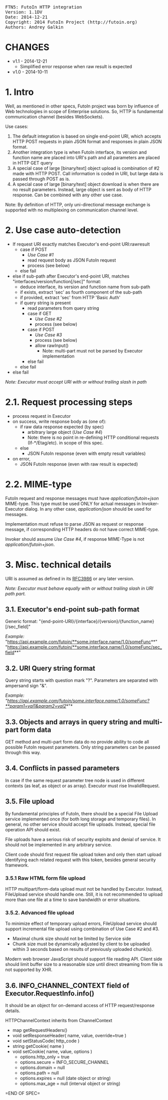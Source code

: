 <pre>
FTN5: FutoIn HTTP integration
Version: 1.1DV
Date: 2014-12-21
Copyright: 2014 FutoIn Project (http://futoin.org)
Authors: Andrey Galkin
</pre>

# CHANGES

* v1.1 - 2014-12-21
    * Simplified error response when raw result is expected
* v1.0 - 2014-10-11

# 1. Intro

Well, as mentioned in other specs, FutoIn project was born by influence
of Web technologies in scope of Enterprise solutions. So, HTTP is fundamental
communication channel (besides WebSockets).

Use cases:

1. The default integration is based on single end-point URI, which
    accepts HTTP POST requests in plain JSON format and responses in plain
    JSON format.
2. Another integration type is when FutoIn interface, its version and
    function name are placed into URI's path and all parameters are placed
    in HTTP GET query
3. A special case of large [binary/text] object upload is combination of
    #2 made with HTTP POST. Call information is coded in URI, but large
    data is passed through POST as is.
4. A special case of large [binary/text] object download is when there
    are no result parameters. Instead, large object is sent as body
    of HTTP response. Can be combined with any other use case.

Note: By definition of HTTP, only uni-directional message exchange is supported
with no multiplexing on communication channel level.


# 2. Use case auto-detection

* If request URI exactly matches Executor's end-point URI:rawresult
    * case if POST
        * *Use Case #1*
        * read request body as JSON FutoIn request
        * process (see below)
    * else fail
* else if sub-path after Executor's end-point URI, matches "interfaces/version/function[/sec]" format:
    * deduce interface, its version and function name from sub-path
    * if exists, extract 'sec' as fourth component of the sub-path
    * if provided, extract 'sec' from HTTP 'Basic Auth'
    * if query string is present
        * read parameters from query string
        * case if GET
            * *Use Case #2*
            * process (see below)
        * case if POST
            * *Use Case #3*
            * process (see below)
            * allow rawInput()
                * Note: multi-part must not be parsed by Executor implementation
        * else fail
    * else fail
* else fail

*Note: Executor must accept URI with or without trailing slash in path*

# 2.1. Request processing steps

* process request in Executor
* on success, write response body as (one of):
    * if raw data response expected (by spec)
        * arbitrary large object (*Use Case #4*)
        * Note: there is no point in re-defining HTTP conditional requests (If-*/Etag/etc).
            in scope of this spec.
    * else
        * JSON FutoIn response (even with empty result variables)
* on error,
    * JSON FutoIn response (even with raw result is expected)

# 2.2. MIME-type

FutoIn request and response messages must have *application/futoin+json* MIME-type. This type must be used
ONLY for actual messages in Invoker-Executor dialog. In any other case, *application/json* should be used
for messages.

Implementation must refuse to parse JSON as request or response message, if corresponding HTTP
headers do not have correct MIME-type.

Invoker should assume *Use Case #4*, if response MIME-Type is not *application/futoin+json*.


# 3. Misc. technical details

URI is assumed as defined in its [RFC3986][] or any later version.

*Note: Executor must behave equally with or without trailing slash in URI path part.*

## 3.1. Executor's end-point sub-path format

Generic format: "{end-point-URI}/{interface}/{version}/{function_name}[/sec_field]"

*Example:*
    "https://api.example.com/futoin/**some.interface.name/1.0/someFunc**"
    "https://api.example.com/futoin/**some.interface.name/1.0/someFunc/sec_field**"


## 3.2. URI Query string format

Query string starts with question mark "?". Parameters are separated with ampersand sign "&".

*Example: "https://api.example.com/futoin/some.interface.name/1.0/someFunc?**param1=val1&param2=val2**"*

## 3.3. Objects and arrays in query string and multi-part form data

GET method and multi-part form data do no provide ability to code all possible FutoIn request parameters.
Only string parameters can be passed through this way.


## 3.4. Conflicts in passed parameters

In case if the same request parameter tree node is used in different contexts
(as leaf, as object or as array). Executor must rise InvalidRequest.

## 3.5. File upload

By fundamental principles of FutoIn, there should be a special File Upload service
implemented once (for both long storage and temporary files). In general, no 
other service should accept file uploads. Instead, special file operation API
should exist. 

File uploads have a serious risk of security exploits and denial of service. It
should not be implemented in any arbitrary service.

Client code should first request file upload token and only then start upload
identifying each related request with this token, besides general security framework.

### 3.5.1 Raw HTML form file upload

HTTP multipart/form-data upload must not be handled by Executor. Instead, FileUpload
service should handle one.
Still, it is not recommended to upload more than one file at a time to save bandwidth
or error situations.

### 3.5.2. Advanced file upload

To minimize effect of temporary upload errors, FileUpload service should support
incremental file upload using combination of Use Case #2 and #3.

* Maximal chunk size should not be limited by Service side
* Chunk size must be dynamically adjusted by client to be uploaded within 3 seconds
    based on results of previously uploaded chunk(s).

Modern web browser JavaScript should support file reading API. Client side should
limit buffer size to a reasonable size until direct streaming from file is not supported
by XHR.


## 3.6. INFO_CHANNEL_CONTEXT field of Executor.RequestInfo.info()

It should be an object for on-demand access of HTTP request/response details.

HTTPChannelContext inherits from ChannelContext

* map getRequestHeaders()
* void setResponseHeader( name, value, override=true )
* void setStatusCode( http_code )
* string getCookie( name )
* void setCookie( name, value, options )
    * options.http_only = true 
    * options.secure = INFO_SECURE_CHANNEL
    * options.domain = null
    * options.path = null
    * options.expires = null (date object or string)
    * options.max_age = null (interval object or string)




[RFC3986]: http://www.ietf.org/rfc/rfc3986.txt "Uniform Resource Identifier (URI): Generic Syntax"

=END OF SPEC=
